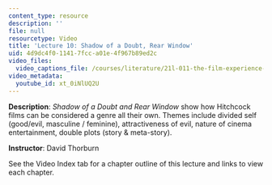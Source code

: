 ```yaml
---
content_type: resource
description: ''
file: null
resourcetype: Video
title: 'Lecture 10: Shadow of a Doubt, Rear Window'
uid: 4d9dc4f0-1141-7fcc-a01e-4f967b89ed2c
video_files:
  video_captions_file: /courses/literature/21l-011-the-film-experience-fall-2013/lecture-videos-notes/lecture-10-shadow-of-a-doubt-rear-window/xt_0iNlUQ2U.vtt
video_metadata:
  youtube_id: xt_0iNlUQ2U
---
```


**Description**: _Shadow of a Doubt and Rear Window_ show how Hitchcock films can be considered a genre all their own. Themes include divided self (good/evil, masculine / feminine), attractiveness of evil, nature of cinema entertainment, double plots (story & meta-story).

**Instructor**: David Thorburn

See the Video Index tab for a chapter outline of this lecture and links to view each chapter.